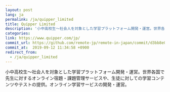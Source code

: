 ```yaml
---
layout: post
lang: ja
permalink: /ja/quipper_limited
title: Quipper Limited
description: '小中高校生～社会人を対象とした学習プラットフォーム開発・運営。世界各国で先生に対するオンライン宿題・課題管理サービスや、生徒に対しての学習コンテンツやテストの提供。オンライン学習サービスの開発・運営。'
categories: 
link: https://www.quipper.com/jp/
commit_url: https://github.com/remote-jp/remote-in-japan/commit/d3bb8e010722496dba47e61c50055f71b8bc5e48
commit_at:  2019-09-12 11:34:58 +0900
redirect_from:
  - /ja/quipper_limited
---
```


<p>小中高校生～社会人を対象とした学習プラットフォーム開発・運営。世界各国で先生に対するオンライン宿題・課題管理サービスや、生徒に対しての学習コンテンツやテストの提供。オンライン学習サービスの開発・運営。</p>
